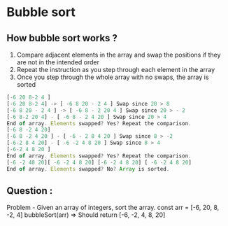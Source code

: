 # Bubble sort

## How bubble sort works ?

1. Compare adjacent elements in the array and swap the positions if they are not in the intended order
2. Repeat the instruction as you step through each element in the array
3. Once you step through the whole array with no swaps, the array is sorted

```js
[-6 20 8-2 4 ]
[-6 20 8-2 4] -> [ -6 8 20 - 2 4 ] Swap since 20 > 8
[-6 8 20 - 2 4 ] -> [ -6 8 - 2 20 4 ] Swap since 20 > - 2
[-6 8-2 20 4] - [ -6 8 - 2 4 20 ] Swap since 20 > 4
End of array. Elements swapped? Yes? Repeat the comparison.
[-6 8 -2 4 20]
[-6 8 -2 4 20 ] - [ -6 - 2 8 4 20 ] Swap since 8 > -2
[-6-2 8 4 20] - [ -6 -2 4 8 20 ] Swap since 8 > 4
[-6-2 4 8 20 ]
End of array. Elements swapped? Yes? Repeat the comparison.
[-6 -2 48 20][ -6 -2 4 8 20] [-6 -2 4 8 20] [ -6 -2 4 8 20]
End of array. Elements swapped? No? Array is sorted.

```

## Question :

Problem - Given an array of integers, sort the array.
const arr = [-6, 20, 8, -2, 4]
bubbleSort(arr) => Should return [-6, -2, 4, 8, 20]
